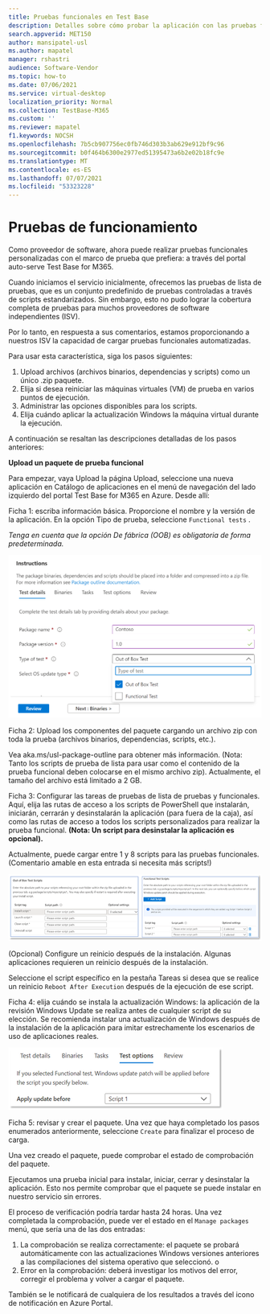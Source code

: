 ```yaml
---
title: Pruebas funcionales en Test Base
description: Detalles sobre cómo probar la aplicación con las pruebas funcionales automatizadas existentes
search.appverid: MET150
author: mansipatel-usl
ms.author: mapatel
manager: rshastri
audience: Software-Vendor
ms.topic: how-to
ms.date: 07/06/2021
ms.service: virtual-desktop
localization_priority: Normal
ms.collection: TestBase-M365
ms.custom: ''
ms.reviewer: mapatel
f1.keywords: NOCSH
ms.openlocfilehash: 7b5cb907756ec0fb746d303b3ab629e912bf9c96
ms.sourcegitcommit: b0f464b6300e2977ed51395473a6b2e02b18fc9e
ms.translationtype: MT
ms.contentlocale: es-ES
ms.lasthandoff: 07/07/2021
ms.locfileid: "53323228"
---
```

# <a name="functional-testing"></a>Pruebas de funcionamiento

Como proveedor de software, ahora puede realizar pruebas funcionales personalizadas con el marco de prueba que prefiera: a través del portal auto-serve Test Base for M365. 

Cuando iniciamos el servicio inicialmente, ofrecemos las pruebas de lista de pruebas, que es un conjunto predefinido de pruebas controladas a través de scripts estandarizados. Sin embargo, esto no pudo lograr la cobertura completa de pruebas para muchos proveedores de software independientes (ISV). 

Por lo tanto, en respuesta a sus comentarios, estamos proporcionando a nuestros ISV la capacidad de cargar pruebas funcionales automatizadas.

Para usar esta característica, siga los pasos siguientes:

1. Upload archivos (archivos binarios, dependencias y scripts) como un único .zip paquete.
2. Elija si desea reiniciar las máquinas virtuales (VM) de prueba en varios puntos de ejecución.
3. Administrar las opciones disponibles para los scripts.
4. Elija cuándo aplicar la actualización Windows la máquina virtual durante la ejecución.

A continuación se resaltan las descripciones detalladas de los pasos anteriores:

**Upload un paquete de prueba funcional**

Para empezar, vaya Upload la página Upload, seleccione una nueva aplicación en Catálogo de aplicaciones en el menú de navegación del lado izquierdo del portal Test Base for M365 en Azure. Desde allí:

Ficha 1: escriba información básica. Proporcione el nombre y la versión de la aplicación. En la opción Tipo de prueba, seleccione ```Functional tests``` . 

*Tenga en cuenta que la opción De fábrica (OOB) es obligatoria de forma predeterminada.*


![Seleccionar la pestaña de pruebas funcionales](Media/functional_testing_tab1.png)

Ficha 2: Upload los componentes del paquete cargando un archivo zip con toda la prueba (archivos binarios, dependencias, scripts, etc.). 

Vea aka.ms/usl-package-outline para obtener más información. (Nota: Tanto los scripts de prueba de lista para usar como el contenido de la prueba funcional deben colocarse en el mismo archivo zip). Actualmente, el tamaño del archivo está limitado a 2 GB.

Ficha 3: Configurar las tareas de pruebas de lista de pruebas y funcionales. Aquí, elija las rutas de acceso a los scripts de PowerShell que instalarán, iniciarán, cerrarán y desinstalarán la aplicación (para fuera de la caja), así como las rutas de acceso a todos los scripts personalizados para realizar la prueba funcional. **(Nota: Un script para desinstalar la aplicación es opcional).**

Actualmente, puede cargar entre 1 y 8 scripts para las pruebas funcionales. (Comentario amable en esta entrada si necesita más scripts!)

![Upload hasta 8 scripts con pruebas funcionales](Media/functional_testing_tab3.png)

(Opcional) Configure un reinicio después de la instalación. Algunas aplicaciones requieren un reinicio después de la instalación. 

Seleccione el script específico en la pestaña Tareas si desea que se realice un reinicio ```Reboot After Execution``` después de la ejecución de ese script.

Ficha 4: elija cuándo se instala la actualización Windows: la aplicación de la revisión Windows Update se realiza antes de cualquier script de su elección. Se recomienda instalar una actualización de Windows después de la instalación de la aplicación para imitar estrechamente los escenarios de uso de aplicaciones reales.

![La actualización Windows puede instalarse después de un script específico](Media/functional_testing_tab4.png)

Ficha 5: revisar y crear el paquete. Una vez que haya completado los pasos enumerados anteriormente, seleccione ```Create``` para finalizar el proceso de carga.

Una vez creado el paquete, puede comprobar el estado de comprobación del paquete.

Ejecutamos una prueba inicial para instalar, iniciar, cerrar y desinstalar la aplicación. Esto nos permite comprobar que el paquete se puede instalar en nuestro servicio sin errores.

El proceso de verificación podría tardar hasta 24 horas. Una vez completada la comprobación, puede ver el estado en el ```Manage packages``` menú, que sería una de las dos entradas:

1. La comprobación se realiza correctamente: el paquete se probará automáticamente con las actualizaciones Windows versiones anteriores a las compilaciones del sistema operativo que seleccionó.
o
2. Error en la comprobación: deberá investigar los motivos del error, corregir el problema y volver a cargar el paquete.

También se le notificará de cualquiera de los resultados a través del icono de notificación en Azure Portal.
